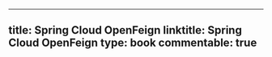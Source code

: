 
---
title: Spring Cloud OpenFeign
linktitle: Spring Cloud OpenFeign
type: book
commentable: true
---
